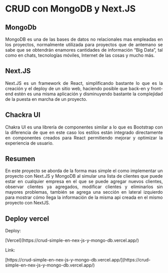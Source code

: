  # CRUD con MongoDB y Next.JS

 ## MongoDb
<p align='justify'>
MongoDB es una de las bases de datos no relacionales mas empleadas en los proyectos, normalmente utilizada para proyectos que de antemano se sabe que se obtendrán enamores cantidades de información “Big Data”, tal como en chats, tecnologías móviles, Internet de las cosas y mucho más.
</p>

## Next.JS
<p align='justify'>
Next.JS es un framework de React, simplificando bastante lo que es la creación y el deploy de un sitio web, haciendo posible que back-en y front-end estén es una misma aplicación y disminuyendo bastante la complejidad de la puesta en marcha de un proyecto.
</p>

## Chackra UI
<p align='justify'>
Chakra UI es una librería de componentes similar a lo que es Bootstrap con la diferencia de que en este caso los estilos están integrado directamente en componentes creados para React permitiendo mejorar y optimizar la experiencia de usuario.
</p>

## Resumen
<p align='justify'>
En este proyecto se aborda de la forma mas simple el como implementar un proyecto con Next.JS y MongoDB al simular una lista de clientes que puede estar en cualquier empresa en el que se puede agregar nuevos clientes, observar clientes ya agregados, modificar clientes y eliminarlos sin mayores problemas, también se agrega una sección en lateral izquierdo para mostrar cómo llega la información de la misma api creada en el mismo proyecto con NextJS.
</p>

## Deploy vercel

<p>Deploy:</p> [Vercel](https://crud-simple-en-nex-js-y-mongo-db.vercel.app/)
<p>Link:</p>  [https://crud-simple-en-nex-js-y-mongo-db.vercel.app/](https://crud-simple-en-nex-js-y-mongo-db.vercel.app/)

